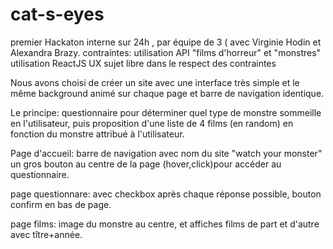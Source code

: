# cat-s-eyes
premier Hackaton interne sur 24h , par équipe de 3 ( avec Virginie Hodin et Alexandra Brazy.
contraintes:
utilisation API "films d'horreur" et  "monstres"
utilisation ReactJS
UX
sujet libre dans le respect des contraintes

Nous avons choisi de créer un site avec une interface très simple
et le même background animé sur chaque page et barre de navigation identique.

Le principe:
questionnaire pour déterminer quel type de monstre sommeille en l'utilisateur,
puis proposition d'une liste de 4 films (en random) en fonction du monstre attribué à l'utilisateur.

Page d'accueil: barre de navigation avec nom du site "watch your monster"
un gros bouton au centre de la page (hover,click)pour accéder au questionnaire.

page questionnare: avec checkbox après chaque réponse possible,
bouton confirm en bas de page.

page films: image du monstre au centre, et affiches films de part et d'autre
avec tître+année.

